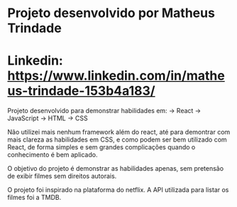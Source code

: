 # Projeto desenvolvido por Matheus Trindade 
# Linkedin: https://www.linkedin.com/in/matheus-trindade-153b4a183/

Projeto desenvolvido para demonstrar habilidades em:
 -> React
 -> JavaScript
 -> HTML
 -> CSS 

Não utilizei mais nenhum framework além do react, até para demontrar com mais clareza as habilidades em CSS, e como podem ser bem utilizado com React, de forma simples e sem grandes complicações quando o conhecimento é bem aplicado.

O objetivo do projeto é demonstrar as habilidades apenas, sem pretensão de exibir filmes sem direitos autorais.

O projeto foi inspirado na plataforma do netflix.
A API utilizada para listar os filmes foi a TMDB.

